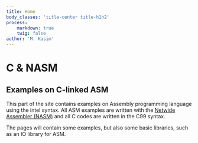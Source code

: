 ```yaml
---
title: Home
body_classes: 'title-center title-h1h2'
process:
    markdown: true
    twig: false
author: 'M. Kasim'
---
```


# C & NASM
## Examples on C-linked ASM

This part of the site contains examples on Assembly programming language using the intel syntax. All ASM examples are written with the [Netwide Assembler (NASM)](https://nasm.us/) and all C codes are written in the C99 syntax.

The pages will contain some examples, but also some basic libraries, such as an IO library for ASM.
